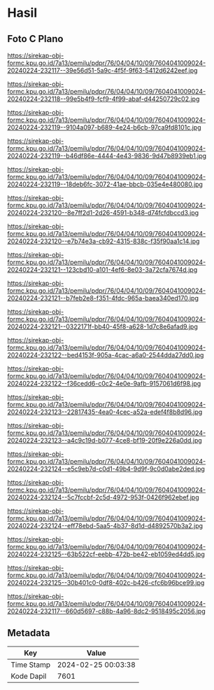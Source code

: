 # Hasil

## Foto C Plano

https://sirekap-obj-formc.kpu.go.id/7a13/pemilu/pdpr/76/04/04/10/09/7604041009024-20240224-232117--39e56d51-5a9c-4f5f-9f63-5412d6242eef.jpg

https://sirekap-obj-formc.kpu.go.id/7a13/pemilu/pdpr/76/04/04/10/09/7604041009024-20240224-232118--99e5b4f9-fcf9-4f99-abaf-d44250729c02.jpg

https://sirekap-obj-formc.kpu.go.id/7a13/pemilu/pdpr/76/04/04/10/09/7604041009024-20240224-232119--9104a097-b689-4e24-b6cb-97ca9fd8101c.jpg

https://sirekap-obj-formc.kpu.go.id/7a13/pemilu/pdpr/76/04/04/10/09/7604041009024-20240224-232119--b46df86e-4444-4e43-9836-9d47b8939eb1.jpg

https://sirekap-obj-formc.kpu.go.id/7a13/pemilu/pdpr/76/04/04/10/09/7604041009024-20240224-232119--18deb6fc-3072-41ae-bbcb-035e4e480080.jpg

https://sirekap-obj-formc.kpu.go.id/7a13/pemilu/pdpr/76/04/04/10/09/7604041009024-20240224-232120--8e7ff2d1-2d26-4591-b348-d74fcfdbccd3.jpg

https://sirekap-obj-formc.kpu.go.id/7a13/pemilu/pdpr/76/04/04/10/09/7604041009024-20240224-232120--e7b74e3a-cb92-4315-838c-f35f90aa1c14.jpg

https://sirekap-obj-formc.kpu.go.id/7a13/pemilu/pdpr/76/04/04/10/09/7604041009024-20240224-232121--123cbd10-a101-4ef6-8e03-3a72cfa7674d.jpg

https://sirekap-obj-formc.kpu.go.id/7a13/pemilu/pdpr/76/04/04/10/09/7604041009024-20240224-232121--b7feb2e8-f351-4fdc-965a-baea340ed170.jpg

https://sirekap-obj-formc.kpu.go.id/7a13/pemilu/pdpr/76/04/04/10/09/7604041009024-20240224-232121--0322171f-bb40-45f8-a628-1d7c8e6afad9.jpg

https://sirekap-obj-formc.kpu.go.id/7a13/pemilu/pdpr/76/04/04/10/09/7604041009024-20240224-232122--bed4153f-905a-4cac-a6a0-2544dda27dd0.jpg

https://sirekap-obj-formc.kpu.go.id/7a13/pemilu/pdpr/76/04/04/10/09/7604041009024-20240224-232122--f36cedd6-c0c2-4e0e-9afb-9157061d6f98.jpg

https://sirekap-obj-formc.kpu.go.id/7a13/pemilu/pdpr/76/04/04/10/09/7604041009024-20240224-232123--22817435-4ea0-4cec-a52a-edef4f8b8d96.jpg

https://sirekap-obj-formc.kpu.go.id/7a13/pemilu/pdpr/76/04/04/10/09/7604041009024-20240224-232123--a4c9c19d-b077-4ce8-bf19-20f9e226a0dd.jpg

https://sirekap-obj-formc.kpu.go.id/7a13/pemilu/pdpr/76/04/04/10/09/7604041009024-20240224-232124--e5c9eb7d-c0d1-49b4-9d9f-9c0d0abe2ded.jpg

https://sirekap-obj-formc.kpu.go.id/7a13/pemilu/pdpr/76/04/04/10/09/7604041009024-20240224-232124--5c7fccbf-2c5d-4972-953f-0426f962ebef.jpg

https://sirekap-obj-formc.kpu.go.id/7a13/pemilu/pdpr/76/04/04/10/09/7604041009024-20240224-232124--eff78ebd-5aa5-4b37-8d1d-d4892570b3a2.jpg

https://sirekap-obj-formc.kpu.go.id/7a13/pemilu/pdpr/76/04/04/10/09/7604041009024-20240224-232125--63b522cf-eebb-472b-be42-eb1059ed4dd5.jpg

https://sirekap-obj-formc.kpu.go.id/7a13/pemilu/pdpr/76/04/04/10/09/7604041009024-20240224-232125--30b401c0-0df8-402c-b426-cfc6b96bce99.jpg

https://sirekap-obj-formc.kpu.go.id/7a13/pemilu/pdpr/76/04/04/10/09/7604041009024-20240224-232117--660d5697-c88b-4a96-8dc2-9518495c2056.jpg


## Metadata

| Key        | Value               |
| ---------- | ------------------- |
| Time Stamp | 2024-02-25 00:03:38 |
| Kode Dapil | 7601                |



